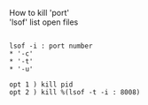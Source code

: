 How to kill 'port'<br>
'lsof' list open files

<pre>
<code>
lsof -i : port number
* '-c'
* '-t'
* '-u'

opt 1 ) kill pid
opt 2 ) kill %(lsof -t -i : 8008)
</code>
</pre>
